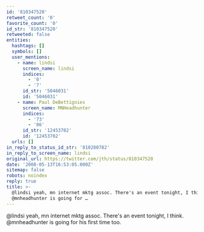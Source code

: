 ```yaml
---
id: '810347520'
retweet_count: '0'
favorite_count: '0'
id_str: '810347520'
retweeted: false
entities:
  hashtags: []
  symbols: []
  user_mentions:
    - name: lindsi
      screen_name: lindsi
      indices:
        - '0'
        - '7'
      id_str: '5046031'
      id: '5046031'
    - name: Paul DeBettignies
      screen_name: MNHeadhunter
      indices:
        - '73'
        - '86'
      id_str: '12453702'
      id: '12453702'
  urls: []
in_reply_to_status_id_str: '810280782'
in_reply_to_screen_name: lindsi
original_url: https://twitter.com/jth/status/810347520
date: '2008-05-13T16:53:05.000Z'
sitemap: false
robots: noindex
reply: true
title: >-
  @lindsi yeah, mn internet mktg assoc. There's an event tonight, I think.
  @mnheadhunter is going for …
---
```


@lindsi yeah, mn internet mktg assoc. There's an event tonight, I think. @mnheadhunter is going for his first time too.